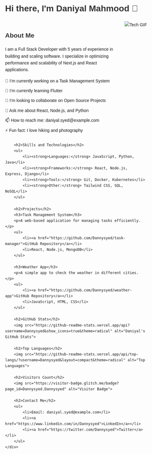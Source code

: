 <!DOCTYPE html>
<html lang="en">
<head>
    <meta charset="UTF-8">
    <meta name="viewport" content="width=device-width, initial-scale=1.0">
    <title>Daniyal Mahmood's GitHub Profile</title>
    <style>
        body {
            font-family: Arial, sans-serif;
            line-height: 1.6;
            margin: 0;
            padding: 0;
        }
        .container {
            padding: 20px;
        }
        .about {
            display: flex;
            justify-content: space-between;
            align-items: flex-start;
        }
        .about div {
            flex: 1;
        }
        .about img {
            max-width: 300px;
            margin-left: 20px;
        }
        ul {
            list-style-type: none;
            padding: 0;
        }
        ul li {
            margin-bottom: 10px;
        }
        h1, h2, h3 {
            color: #333;
        }
        a {
            color: #007acc;
            text-decoration: none;
        }
        a:hover {
            text-decoration: underline;
        }
    </style>
</head>
<body>
    <div class="container">
        <h1>Hi there, I'm Daniyal Mahmood 👋</h1>
        <div class="about">
            <div>
                <h2>About Me</h2>
                <p>I am a Full Stack Developer with 5 years of experience in building and scaling software. I specialize in optimizing performance and scalability of Next.js and React applications.</p>
                <ul>
                    <li>🔭 I’m currently working on a Task Management System</li>
                    <li>🌱 I’m currently learning Flutter</li>
                    <li>👯 I’m looking to collaborate on Open Source Projects</li>
                    <li>💬 Ask me about React, Node.js, and Python</li>
                    <li>📫 How to reach me: daniyal.syed@example.com</li>
                    <li>⚡ Fun fact: I love hiking and photography</li>
                </ul>
            </div>
            <img src="https://i.giphy.com/media/v1.Y2lkPTc5MGI3NjExMGcydHR1YXF0ZXBxbjJvajk0YmZmMGkya3RoZWNwbG1icWV6dGoxeCZlcD12MV9pbnRlcm5hbF9naWZfYnlfaWQmY3Q9Zw/HzPtbOKyBoBFsK4hyc/giphy.gif" alt="Tech GIF">
        </div>

        <h2>Skills and Technologies</h2>
        <ul>
            <li><strong>Languages:</strong> JavaScript, Python, Java</li>
            <li><strong>Frameworks:</strong> React, Node.js, Express, Django</li>
            <li><strong>Tools:</strong> Git, Docker, Kubernetes</li>
            <li><strong>Other:</strong> Tailwind CSS, SQL, NoSQL</li>
        </ul>

        <h2>Projects</h2>
        <h3>Task Management System</h3>
        <p>A web-based application for managing tasks efficiently.</p>
        <ul>
            <li><a href="https://github.com/Dannysyed/task-manager">GitHub Repository</a></li>
            <li>React, Node.js, MongoDB</li>
        </ul>

        <h3>Weather App</h3>
        <p>A simple app to check the weather in different cities.</p>
        <ul>
            <li><a href="https://github.com/Dannysyed/weather-app">GitHub Repository</a></li>
            <li>JavaScript, HTML, CSS</li>
        </ul>

        <h2>GitHub Stats</h2>
        <img src="https://github-readme-stats.vercel.app/api?username=Dannysyed&show_icons=true&theme=radical" alt="Daniyal's GitHub Stats">

        <h2>Top Languages</h2>
        <img src="https://github-readme-stats.vercel.app/api/top-langs/?username=Dannysyed&layout=compact&theme=radical" alt="Top Languages">

        <h2>Visitors Count</h2>
        <img src="https://visitor-badge.glitch.me/badge?page_id=Dannysyed.Dannysyed" alt="Visitor Badge">

        <h2>Contact Me</h2>
        <ul>
            <li>Email: daniyal.syed@example.com</li>
            <li><a href="https://www.linkedin.com/in/Dannysyed">LinkedIn</a></li>
            <li><a href="https://twitter.com/Dannysyed">Twitter</a></li>
        </ul>
    </div>
</body>
</html>
